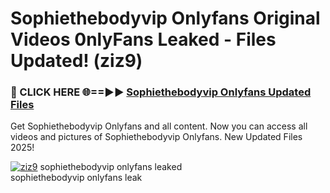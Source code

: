 # Sophiethebodyvip Onlyfans Original Videos 0nlyFans Leaked - Files Updated! (ziz9)

<h3>🔴 CLICK HERE 🌐==►► <a href="https://tinyurl.com/4seja8ks" rel="nofollow">Sophiethebodyvip Onlyfans Updated Files</a></h3>

Get Sophiethebodyvip Onlyfans and all content. Now you can access all videos and pictures of Sophiethebodyvip Onlyfans. New Updated Files 2025!

[![ziz9](https://i.imgur.com/EWjZXRe.gif)](https://tinyurl.com/4seja8ks)
sophiethebodyvip onlyfans leaked<br>
sophiethebodyvip onlyfans leak